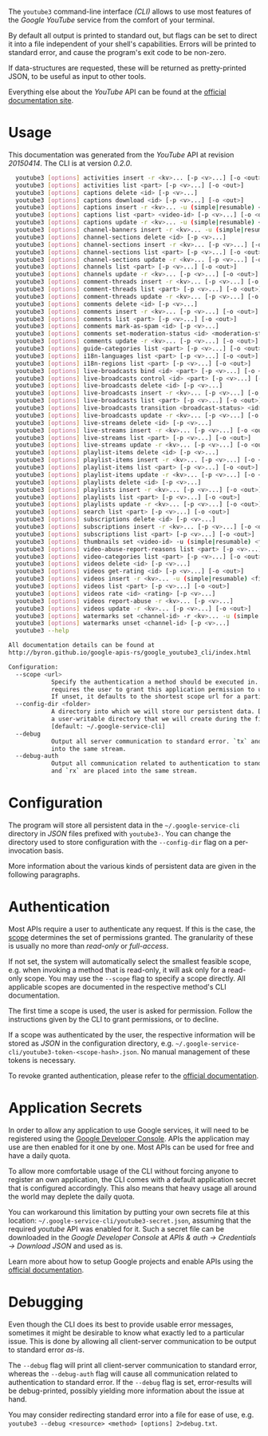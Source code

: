 <!---
DO NOT EDIT !
This file was generated automatically from 'src/mako/cli/README.md.mako'
DO NOT EDIT !
-->
The `youtube3` command-line interface *(CLI)* allows to use most features of the *Google YouTube* service from the comfort of your terminal.

By default all output is printed to standard out, but flags can be set to direct it into a file independent of your shell's
capabilities. Errors will be printed to standard error, and cause the program's exit code to be non-zero.

If data-structures are requested, these will be returned as pretty-printed JSON, to be useful as input to other tools.

Everything else about the *YouTube* API can be found at the
[official documentation site](https://developers.google.com/youtube/v3).

# Usage

This documentation was generated from the *YouTube* API at revision *20150414*. The CLI is at version *0.2.0*.

```bash
  youtube3 [options] activities insert -r <kv>... [-p <v>...] [-o <out>]
  youtube3 [options] activities list <part> [-p <v>...] [-o <out>]
  youtube3 [options] captions delete <id> [-p <v>...]
  youtube3 [options] captions download <id> [-p <v>...] [-o <out>]
  youtube3 [options] captions insert -r <kv>... -u (simple|resumable) <file> <mime> [-p <v>...] [-o <out>]
  youtube3 [options] captions list <part> <video-id> [-p <v>...] [-o <out>]
  youtube3 [options] captions update -r <kv>... -u (simple|resumable) <file> <mime> [-p <v>...] [-o <out>]
  youtube3 [options] channel-banners insert -r <kv>... -u (simple|resumable) <file> <mime> [-p <v>...] [-o <out>]
  youtube3 [options] channel-sections delete <id> [-p <v>...]
  youtube3 [options] channel-sections insert -r <kv>... [-p <v>...] [-o <out>]
  youtube3 [options] channel-sections list <part> [-p <v>...] [-o <out>]
  youtube3 [options] channel-sections update -r <kv>... [-p <v>...] [-o <out>]
  youtube3 [options] channels list <part> [-p <v>...] [-o <out>]
  youtube3 [options] channels update -r <kv>... [-p <v>...] [-o <out>]
  youtube3 [options] comment-threads insert -r <kv>... [-p <v>...] [-o <out>]
  youtube3 [options] comment-threads list <part> [-p <v>...] [-o <out>]
  youtube3 [options] comment-threads update -r <kv>... [-p <v>...] [-o <out>]
  youtube3 [options] comments delete <id> [-p <v>...]
  youtube3 [options] comments insert -r <kv>... [-p <v>...] [-o <out>]
  youtube3 [options] comments list <part> [-p <v>...] [-o <out>]
  youtube3 [options] comments mark-as-spam <id> [-p <v>...]
  youtube3 [options] comments set-moderation-status <id> <moderation-status> [-p <v>...]
  youtube3 [options] comments update -r <kv>... [-p <v>...] [-o <out>]
  youtube3 [options] guide-categories list <part> [-p <v>...] [-o <out>]
  youtube3 [options] i18n-languages list <part> [-p <v>...] [-o <out>]
  youtube3 [options] i18n-regions list <part> [-p <v>...] [-o <out>]
  youtube3 [options] live-broadcasts bind <id> <part> [-p <v>...] [-o <out>]
  youtube3 [options] live-broadcasts control <id> <part> [-p <v>...] [-o <out>]
  youtube3 [options] live-broadcasts delete <id> [-p <v>...]
  youtube3 [options] live-broadcasts insert -r <kv>... [-p <v>...] [-o <out>]
  youtube3 [options] live-broadcasts list <part> [-p <v>...] [-o <out>]
  youtube3 [options] live-broadcasts transition <broadcast-status> <id> <part> [-p <v>...] [-o <out>]
  youtube3 [options] live-broadcasts update -r <kv>... [-p <v>...] [-o <out>]
  youtube3 [options] live-streams delete <id> [-p <v>...]
  youtube3 [options] live-streams insert -r <kv>... [-p <v>...] [-o <out>]
  youtube3 [options] live-streams list <part> [-p <v>...] [-o <out>]
  youtube3 [options] live-streams update -r <kv>... [-p <v>...] [-o <out>]
  youtube3 [options] playlist-items delete <id> [-p <v>...]
  youtube3 [options] playlist-items insert -r <kv>... [-p <v>...] [-o <out>]
  youtube3 [options] playlist-items list <part> [-p <v>...] [-o <out>]
  youtube3 [options] playlist-items update -r <kv>... [-p <v>...] [-o <out>]
  youtube3 [options] playlists delete <id> [-p <v>...]
  youtube3 [options] playlists insert -r <kv>... [-p <v>...] [-o <out>]
  youtube3 [options] playlists list <part> [-p <v>...] [-o <out>]
  youtube3 [options] playlists update -r <kv>... [-p <v>...] [-o <out>]
  youtube3 [options] search list <part> [-p <v>...] [-o <out>]
  youtube3 [options] subscriptions delete <id> [-p <v>...]
  youtube3 [options] subscriptions insert -r <kv>... [-p <v>...] [-o <out>]
  youtube3 [options] subscriptions list <part> [-p <v>...] [-o <out>]
  youtube3 [options] thumbnails set <video-id> -u (simple|resumable) <file> <mime> [-p <v>...] [-o <out>]
  youtube3 [options] video-abuse-report-reasons list <part> [-p <v>...] [-o <out>]
  youtube3 [options] video-categories list <part> [-p <v>...] [-o <out>]
  youtube3 [options] videos delete <id> [-p <v>...]
  youtube3 [options] videos get-rating <id> [-p <v>...] [-o <out>]
  youtube3 [options] videos insert -r <kv>... -u (simple|resumable) <file> <mime> [-p <v>...] [-o <out>]
  youtube3 [options] videos list <part> [-p <v>...] [-o <out>]
  youtube3 [options] videos rate <id> <rating> [-p <v>...]
  youtube3 [options] videos report-abuse -r <kv>... [-p <v>...]
  youtube3 [options] videos update -r <kv>... [-p <v>...] [-o <out>]
  youtube3 [options] watermarks set <channel-id> -r <kv>... -u (simple|resumable) <file> <mime> [-p <v>...]
  youtube3 [options] watermarks unset <channel-id> [-p <v>...]
  youtube3 --help

All documentation details can be found at
http://byron.github.io/google-apis-rs/google_youtube3_cli/index.html

Configuration:
  --scope <url>  
            Specify the authentication a method should be executed in. Each scope 
            requires the user to grant this application permission to use it.
            If unset, it defaults to the shortest scope url for a particular method.
  --config-dir <folder>
            A directory into which we will store our persistent data. Defaults to 
            a user-writable directory that we will create during the first invocation.
            [default: ~/.google-service-cli]
  --debug
            Output all server communication to standard error. `tx` and `rx` are placed 
            into the same stream.
  --debug-auth
            Output all communication related to authentication to standard error. `tx` 
            and `rx` are placed into the same stream.

```

# Configuration

The program will store all persistent data in the `~/.google-service-cli` directory in *JSON* files prefixed with `youtube3-`.  You can change the directory used to store configuration with the `--config-dir` flag on a per-invocation basis.

More information about the various kinds of persistent data are given in the following paragraphs.

# Authentication

Most APIs require a user to authenticate any request. If this is the case, the [scope][scopes] determines the 
set of permissions granted. The granularity of these is usually no more than *read-only* or *full-access*.

If not set, the system will automatically select the smallest feasible scope, e.g. when invoking a
method that is read-only, it will ask only for a read-only scope. 
You may use the `--scope` flag to specify a scope directly. 
All applicable scopes are documented in the respective method's CLI documentation.

The first time a scope is used, the user is asked for permission. Follow the instructions given 
by the CLI to grant permissions, or to decline.

If a scope was authenticated by the user, the respective information will be stored as *JSON* in the configuration
directory, e.g. `~/.google-service-cli/youtube3-token-<scope-hash>.json`. No manual management of these tokens
is necessary.

To revoke granted authentication, please refer to the [official documentation][revoke-access].

# Application Secrets

In order to allow any application to use Google services, it will need to be registered using the 
[Google Developer Console][google-dev-console]. APIs the application may use are then enabled for it
one by one. Most APIs can be used for free and have a daily quota.

To allow more comfortable usage of the CLI without forcing anyone to register an own application, the CLI
comes with a default application secret that is configured accordingly. This also means that heavy usage
all around the world may deplete the daily quota.

You can workaround this limitation by putting your own secrets file at this location: 
`~/.google-service-cli/youtube3-secret.json`, assuming that the required *youtube* API 
was enabled for it. Such a secret file can be downloaded in the *Google Developer Console* at 
*APIs & auth -> Credentials -> Download JSON* and used as is.

Learn more about how to setup Google projects and enable APIs using the [official documentation][google-project-new].


# Debugging

Even though the CLI does its best to provide usable error messages, sometimes it might be desirable to know
what exactly led to a particular issue. This is done by allowing all client-server communication to be 
output to standard error *as-is*.

The `--debug` flag will print all client-server communication to standard error, whereas the `--debug-auth` flag
will cause all communication related to authentication to standard error.
If the `--debug` flag is set, error-results will be debug-printed, possibly yielding more information about the 
issue at hand.

You may consider redirecting standard error into a file for ease of use, e.g. `youtube3 --debug <resource> <method> [options] 2>debug.txt`.


[scopes]: https://developers.google.com/+/api/oauth#scopes
[revoke-access]: http://webapps.stackexchange.com/a/30849
[google-dev-console]: https://console.developers.google.com/
[google-project-new]: https://developers.google.com/console/help/new/